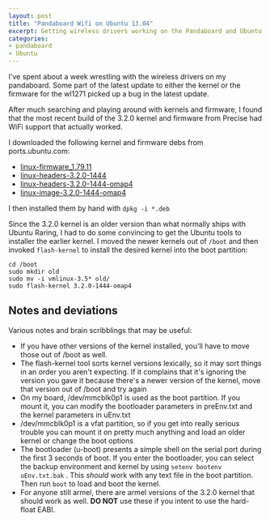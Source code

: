 ```yaml
---
layout: post
title: "Pandaboard Wifi on Ubuntu 13.04"
excerpt: Getting wireless drivers working on the Pandaboard and Ubuntu
categories:
- pandaboard
- Ubuntu
---
```


I've spent about a week wrestling with the wireless drivers on my pandaboard. Some part of the latest update to either the kernel or the firmware for the wl1271 picked up a bug in the latest update.

After much searching and playing around with kernels and firmware, I found that the most recent build of the 3.2.0 kernel and firmware from Precise had WiFi support that actually worked.

I downloaded the following kernel and firmware debs from ports.ubuntu.com:
 * [linux-firmware\_1.79.11](http://ports.ubuntu.com/pool/main/l/linux-firmware/linux-firmware_1.79.11_all.deb)
 * [linux-headers-3.2.0-1444](http://ports.ubuntu.com/pool/main/l/linux-ti-omap4/linux-headers-3.2.0-1444_3.2.0-1444.63_armhf.deb)
 * [linux-headers-3.2.0-1444-omap4](http://ports.ubuntu.com/pool/main/l/linux-ti-omap4/linux-headers-3.2.0-1444-omap4_3.2.0-1444.63_armhf.deb)
 * [linux-image-3.2.0-1444-omap4](http://ports.ubuntu.com/pool/main/l/linux-ti-omap4/linux-image-3.2.0-1444-omap4_3.2.0-1444.63_armhf.deb)

I then installed them by hand with `dpkg -i *.deb`

Since the 3.2.0 kernel is an older version than what normally ships with Ubuntu Raring, I had to do some convincing to get the Ubuntu tools to installer the earlier kernel. I moved the newer kernels out of `/boot` and then invoked `flash-kernel` to install the desired kernel into the boot partition:

```
cd /boot
sudo mkdir old
sudo mv -i vmlinux-3.5* old/
sudo flash-kernel 3.2.0-1444-omap4
```

## Notes and deviations

Various notes and brain scribblings that may be useful:

 * If you have other versions of the kernel installed, you'll have to move those out of /boot as well.
 * The flash-kernel tool sorts kernel versions lexically, so it may sort things in an order you aren't expecting. If it complains that it's ignoring the version you gave it because there's a newer version of the kernel, move that version out of /boot and try again
 * On my board, /dev/mmcblk0p1 is used as the boot partition. If you mount it, you can modify the bootloader parameters in preEnv.txt and the kernel parameters in uEnv.txt
 * /dev/mmcblk0p1 is a vfat partition, so if you get into really serious trouble you can mount it on pretty much anything and load an older kernel or change the boot options
 * The bootloader (u-boot) presents a simple shell on the serial port during the first 3 seconds of boot. If you enter the bootloader, you can select the backup environment and kernel by using `setenv bootenv uEnv.txt.bak` . This _should_ work with any text file in the boot partition. Then run `boot` to load and boot the kernel.
 * For anyone still armel, there are armel versions of the 3.2.0 kernel that should work as well. **DO NOT** use these if you intent to use the hard-float EABI.
